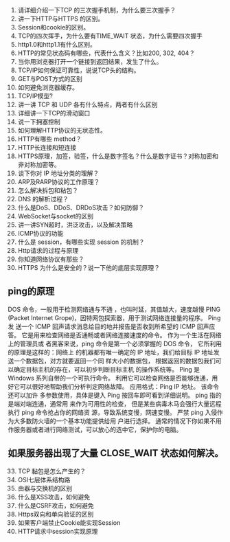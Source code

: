 1. 请详细介绍一下TCP 的三次握手机制，为什么要三次握手？
2. 讲一下HTTP与HTTPS 的区别。
3. Session和cookie的区别。
4. TCP的四次挥手，为什么要有TIME_WAIT 状态，为什么需要四次握手
5. http1.0和http1.1有什么区别。
6. HTTP的常见状态码有哪些，代表什么含义？比如200, 302, 404？
7. 当你用浏览器打开一个链接到返回结果，发生了什么。
8. TCP/IP如何保证可靠性，说说TCP头的结构。
9. GET与POST方式的区别
10. 如何避免浏览器缓存。
11. TCP/IP模型?
12. 讲一讲 TCP 和 UDP 各有什么特点，两者有什么区别
13. 详细讲一下TCP的滑动窗口
14. 说一下拥塞控制
15. 如何理解HTTP协议的无状态性。
16. HTTP有哪些 method？
17. HTTP长连接和短连接
18. HTTPS原理，加签，验签，什么是数字签名？什么是数字证书？对称加密和非对称加密等。
19. 谈下你对 IP 地址分类的理解？
20. ARP及RARP协议的工作原理？
21. 怎么解决拆包和粘包？
22. DNS 的解析过程？
23. 什么是DoS、DDoS、DRDoS攻击？如何防御？
24. WebSocket与socket的区别
25. 讲一讲SYN超时，洪泛攻击，以及解决策略
26. ICMP协议的功能
27. 什么是 session，有哪些实现 session 的机制？
28. Http请求的过程与原理
29. 你知道网络协议有那些？
30. HTTPS 为什么是安全的？说一下他的底层实现原理？

##  ping的原理
DOS 命令，一般用于检测网络通与不通 ，也叫时延，其值越大，速度越慢
PING (Packet Internet Grope)，因特网包探索器，用于测试网络连接量的程序。
Ping 发 送一个 ICMP 回声请求消息给目的地并报告是否收到所希望的 ICMP 回声应答。
它是用来检查网络是否通畅或者网络连接速度的命令。
作为一个生活在网络上的管理员或 者黑客来说，ping 命令是第一个必须掌握的 DOS 命令，
它所利用的原理是这样的：网络上 的机器都有唯一确定的 IP 地址，我们给目标 IP 地址发送一个数据包，对方就要返回一个同 样大小的数据包， 
根据返回的数据包我们可以确定目标主机的存在，可以初步判断目标主机 的操作系统等。
Ping 是 Windows 系列自带的一个可执行命令。
利用它可以检查网络是否能够连通，用 好它可以很好地帮助我们分析判定网络故障。
应用格式：Ping IP 地址。
该命令还可以加许 多参数使用，具体是键入 Ping 按回车即可看到详细说明。
ping 指的是端对端连通，通常用 来作为可用性的检查，
 但是某些病毒木马会强行大量远程执行 ping 命令抢占你的网络资 源，导致系统变慢，网速变慢。
严禁 ping 入侵作为大多数防火墙的一个基本功能提供给用 户进行选择。
通常的情况下你如果不用作服务器或者进行网络测试，可以放心的选中它，保护你的电脑。

## 如果服务器出现了大量 CLOSE_WAIT 状态如何解决。
33. TCP 黏包是怎么产生的？
34. OSI七层体系结构路
35. 由器与交换机的区别
36. 什么是XSS攻击，如何避免
37. 什么是CSRF攻击，如何避免
38. Https双向和单向验证的区别
39. 如果客户端禁止Cookie能实现Session
40. HTTP请求中session实现原理